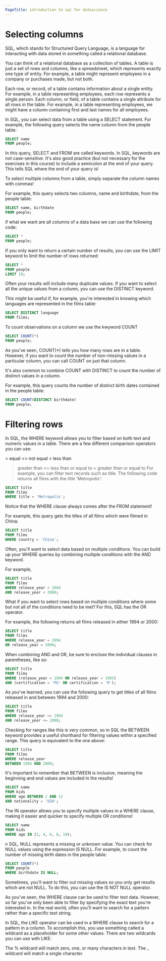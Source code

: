 ```yaml
---
PageTitle: introduction to sql for datascience
---
```


# Selecting columns
SQL, which stands for Structured Query Language, is a language for interacting with data stored in something called a relational database.

You can think of a relational database as a collection of tables. A table is just a set of rows and columns, like a spreadsheet, which represents exactly one type of entity. For example, a table might represent employees in a company or purchases made, but not both.

Each row, or record, of a table contains information about a single entity. For example, in a table representing employees, each row represents a single person. Each column, or field, of a table contains a single attribute for all rows in the table. For example, in a table representing employees, we might have a column containing first and last names for all employees.

In SQL, you can select data from a table using a SELECT statement. For example, the following query selects the name column from the people table:

```sql
SELECT name
FROM people;
```

In this query, SELECT and FROM are called keywords. In SQL, keywords are not case-sensitive. It's also good practice (but not necessary for the exercises in this course) to include a semicolon at the end of your query. This tells SQL where the end of your query is!

To select multiple columns from a table, simply separate the column names with commas!

For example, this query selects two columns, name and birthdate, from the people table:

```sql
SELECT name, birthdate
FROM people;
```
if what we want are all columns of a data base we can use the following code:

```sql
SELECT *
FROM people;
```
If you only want to return a certain number of results, you can use the LIMIT keyword to limit the number of rows returned:

``` sql
SELECT *
FROM people
LIMIT 10;
```
Often your results will include many duplicate values. If you want to select all the unique values from a column, you can use the DISTINCT keyword.

This might be useful if, for example, you're interested in knowing which languages are represented in the films table:

```sql
SELECT DISTINCT language
FROM films;
```

To count observations on a column we use the kwyword COUNT

```sql
SELECT COUNT(*)
FROM people;
```

As you've seen, COUNT(*) tells you how many rows are in a table. However, if you want to count the number of non-missing values in a particular column, you can call COUNT on just that column.

It's also common to combine COUNT with DISTINCT to count the number of distinct values in a column.

For example, this query counts the number of distinct birth dates contained in the people table:

```sql
SELECT COUNT(DISTINCT birthdate)
FROM people;
```
# Filtering rows
In SQL, the WHERE keyword allows you to filter based on both text and numeric values in a table. There are a few different comparison operators you can use:

= equal
<> not equal
< less than
> greater than
<= less than or equal to
>= greater than or equal to
For example, you can filter text records such as title. The following code returns all films with the title 'Metropolis':

```sql
SELECT title
FROM films
WHERE title = 'Metropolis';

```
Notice that the WHERE clause always comes after the FROM statement!

For example, this query gets the titles of all films which were filmed in China:

```sql
SELECT title
FROM films
WHERE country = 'China';
```
Often, you'll want to select data based on multiple conditions. You can build up your WHERE queries by combining multiple conditions with the AND keyword.

For example,

```sql
SELECT title
FROM films
WHERE release_year > 1994
AND release_year < 2000;
```

What if you want to select rows based on multiple conditions where some but not all of the conditions need to be met? For this, SQL has the OR operator.

For example, the following returns all films released in either 1994 or 2000:

```sql
SELECT title
FROM films
WHERE release_year = 1994
OR release_year = 2000;
```

When combining AND and OR, be sure to enclose the individual clauses in parentheses, like so:

```sql
SELECT title
FROM films
WHERE (release_year = 1994 OR release_year = 1995)
AND (certification = 'PG' OR certification = 'R');
```

As you've learned, you can use the following query to get titles of all films released in and between 1994 and 2000:

```sql
SELECT title
FROM films
WHERE release_year >= 1994
AND release_year <= 2000;
```
Checking for ranges like this is very common, so in SQL the BETWEEN keyword provides a useful shorthand for filtering values within a specified range. This query is equivalent to the one above:

```sql
SELECT title
FROM films
WHERE release_year
BETWEEN 1994 AND 2000;
```
It's important to remember that BETWEEN is inclusive, meaning the beginning and end values are included in the results!

```sql
SELECT name
FROM kids
WHERE age BETWEEN 2 AND 12
AND nationality = 'USA';
```
 The IN operator allows you to specify multiple values in a WHERE clause, making it easier and quicker to specify multiple OR conditions! 


```sql
SELECT name
FROM kids
WHERE age IN (2, 4, 6, 8, 10); 
```
n SQL, NULL represents a missing or unknown value. You can check for NULL values using the expression IS NULL. For example, to count the number of missing birth dates in the people table:

```sql
SELECT COUNT(*)
FROM people
WHERE birthdate IS NULL;
```
Sometimes, you'll want to filter out missing values so you only get results which are not NULL. To do this, you can use the IS NOT NULL operator.

As you've seen, the WHERE clause can be used to filter text data. However, so far you've only been able to filter by specifying the exact text you're interested in. In the real world, often you'll want to search for a pattern rather than a specific text string.

In SQL, the LIKE operator can be used in a WHERE clause to search for a pattern in a column. To accomplish this, you use something called a wildcard as a placeholder for some other values. There are two wildcards you can use with LIKE:

The % wildcard will match zero, one, or many characters in text. The _ wildcard will match a single character. 